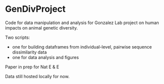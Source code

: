 # GenDivProject
Code for data manipulation and analysis for Gonzalez Lab project on human impacts on animal genetic diversity.

Two scripts:

+ one for building dataframes from individual-level, pairwise sequence dissimilarity data
+ one for data analysis and figures

Paper in prep for Nat E & E

Data still hosted locally for now.
